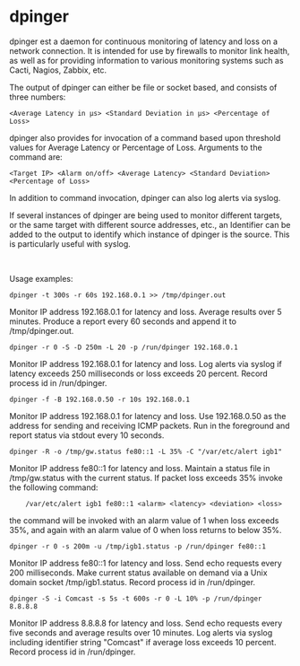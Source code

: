 # dpinger

dpinger est a daemon for continuous monitoring of latency and loss on a network connection. It is
intended for use by firewalls to monitor link health, as well as for providing information to
various monitoring systems such as Cacti, Nagios, Zabbix, etc. 

The output of dpinger can either be file or socket based, and consists of three numbers:
  
    <Average Latency in μs> <Standard Deviation in μs> <Percentage of Loss>
    
dpinger also provides for invocation of a command based upon threshold values
for Average Latency or Percentage of Loss. Arguments to the command are:

    <Target IP> <Alarm on/off> <Average Latency> <Standard Deviation> <Percentage of Loss>

In addition to command invocation, dpinger can also log alerts via syslog. 

If several instances of dpinger are being used to monitor different targets, or the same target
with different source addresses, etc., an Identifier can be added to the output to identify
which instance of dpinger is the source. This is particularly useful with syslog.

<br>

Usage examples:

    dpinger -t 300s -r 60s 192.168.0.1 >> /tmp/dpinger.out

Monitor IP address 192.168.0.1 for latency and loss. Average results over 5 minutes.
Produce a report every 60 seconds and append it to /tmp/dpinger.out.

    dpinger -r 0 -S -D 250m -L 20 -p /run/dpinger 192.168.0.1

  Monitor IP address 192.168.0.1 for latency and loss. Log alerts via syslog if latency
  exceeds 250 milliseconds or loss exceeds 20 percent. Record process id in /run/dpinger.

    dpinger -f -B 192.168.0.50 -r 10s 192.168.0.1

  Monitor IP address 192.168.0.1 for latency and loss. Use 192.168.0.50 as the address
  for sending and receiving ICMP packets. Run in the foreground and report status via
  stdout every 10 seconds.

    dpinger -R -o /tmp/gw.status fe80::1 -L 35% -C "/var/etc/alert igb1"

  Monitor IP address fe80::1 for latency and loss. Maintain a status file in
  /tmp/gw.status with the current status. If packet loss exceeds 35% invoke the following
  command:
  
        /var/etc/alert igb1 fe80::1 <alarm> <latency> <deviation> <loss>
  
  the command will be invoked with an alarm value of 1 when loss exceeds 35%, and again
  with an alarm value of 0 when loss returns to below 35%.
  
    dpinger -r 0 -s 200m -u /tmp/igb1.status -p /run/dpinger fe80::1

  Monitor IP address fe80::1 for latency and loss. Send echo requests every 200 milliseconds.
  Make current status available on demand via a Unix domain socket /tmp/igb1.status. Record
  process id in /run/dpinger.

    dpinger -S -i Comcast -s 5s -t 600s -r 0 -L 10% -p /run/dpinger 8.8.8.8

  Monitor IP address 8.8.8.8 for latency and loss. Send echo requests every five seconds and
  average results over 10 minutes. Log alerts via syslog including identifier string "Comcast"
  if average loss exceeds 10 percent. Record process id in /run/dpinger.
